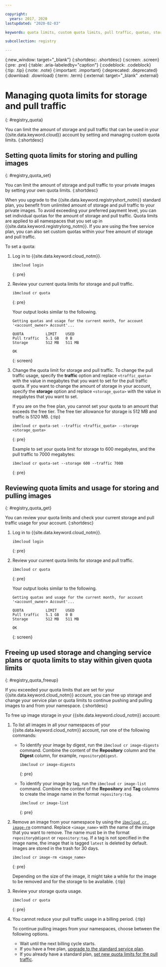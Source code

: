 ```yaml
---

copyright:
  years: 2017, 2020
lastupdated: "2020-02-03"

keywords: quota limits, custom quota limits, pull traffic, quotas, storage, free up space, decrease storage,

subcollection: registry

---
```


{:new_window: target="_blank"}
{:shortdesc: .shortdesc}
{:screen: .screen}
{:pre: .pre}
{:table: .aria-labeledby="caption"}
{:codeblock: .codeblock}
{:tip: .tip}
{:note: .note}
{:important: .important}
{:deprecated: .deprecated}
{:download: .download}
{:term: .term}
{:external: target="_blank" .external}

# Managing quota limits for storage and pull traffic
{: #registry_quota}

You can limit the amount of storage and pull traffic that can be used in your {{site.data.keyword.cloud}} account by setting and managing custom quota limits.
{:shortdesc}

## Setting quota limits for storing and pulling images
{: #registry_quota_set}

You can limit the amount of storage and pull traffic to your private images by setting your own quota limits.
{:shortdesc}

When you upgrade to the {{site.data.keyword.registryshort_notm}} standard plan, you benefit from unlimited amount of storage and pull traffic to your private images. To avoid exceeding your preferred payment level, you can set individual quotas for the amount of storage and pull traffic. Quota limits are applied to all namespaces that you set up in {{site.data.keyword.registrylong_notm}}. If you are using the free service plan, you can also set custom quotas within your free amount of storage and pull traffic.

To set a quota:

1. Log in to {{site.data.keyword.cloud_notm}}.

   ```
   ibmcloud login
   ```
   {: pre}

2. Review your current quota limits for storage and pull traffic.

   ```
   ibmcloud cr quota
   ```
   {: pre}

   Your output looks similar to the following.

   ```
   Getting quotas and usage for the current month, for account '<account_owner> Account'...

   QUOTA          LIMIT    USED
   Pull traffic   5.1 GB   0 B
   Storage        512 MB   511 MB

   OK
   ```
   {: screen}

3. Change the quota limit for storage and pull traffic. To change the pull traffic usage, specify the **traffic** option and replace `<traffic_quota>` with the value in megabytes that you want to set for the pull traffic quota. If you want to change the amount of storage in your account, specify the **storage** option and replace `<storage_quota>` with the value in megabytes that you want to set.

   If you are on the free plan, you cannot set your quota to an amount that exceeds the free tier. The free tier allowance for storage is 512 MB and traffic is 5120 MB.
   {:tip}

   ```
   ibmcloud cr quota-set --traffic <traffic_quota> --storage <storage_quota>
   ```
   {: pre}

   Example to set your quota limit for storage to 600 megabytes, and the pull traffic to 7000 megabytes:

   ```
   ibmcloud cr quota-set --storage 600 --traffic 7000
   ```
   {: pre}

## Reviewing quota limits and usage for storing and pulling images
{: #registry_quota_get}

You can review your quota limits and check your current storage and pull traffic usage for your account.
{:shortdesc}

1. Log in to {{site.data.keyword.cloud_notm}}.

   ```
   ibmcloud login
   ```
   {: pre}

2. Review your current quota limits for storage and pull traffic.

   ```
   ibmcloud cr quota
   ```
   {: pre}

   Your output looks similar to the following.

   ```
   Getting quotas and usage for the current month, for account '<account_owner> Account'...

   QUOTA          LIMIT    USED
   Pull traffic   5.1 GB   0 B
   Storage        512 MB   511 MB

   OK
   ```
   {: screen}

## Freeing up used storage and changing service plans or quota limits to stay within given quota limits
{: #registry_quota_freeup}

If you exceeded your quota limits that are set for your {{site.data.keyword.cloud_notm}} account, you can free up storage and change your service plan or quota limits to continue pushing and pulling images to and from your namespace.
{:shortdesc}

To free up image storage in your {{site.data.keyword.cloud_notm}} account:

1. To list all images in all your namespaces of your {{site.data.keyword.cloud_notm}} account, run one of the following commands:

   - To identify your image by digest, run the `ibmcloud cr image-digests` command. Combine the content of the **Repository** column and the **Digest** column, for example, `repository@digest`.
  
     ```
     ibmcloud cr image-digests
     ```
     {: pre}

   - To identify your image by tag, run the `ibmcloud cr image-list` command. Combine the content of the **Repository** and **Tag** columns to create the image name in the format `repository:tag`.

     ```
     ibmcloud cr image-list
     ```
     {: pre}

2. Remove an image from your namespace by using the [`ibmcloud cr image-rm`](/docs/Registry?topic=container-registry-cli-plugin-containerregcli#bx_cr_image_rm) command. Replace `<image_name>` with the name of the image that you want to remove. The name must be in the format `repository@digest` or `repository:tag`. If a tag is not specified in the image name, the image that is tagged `latest` is deleted by default. Images are stored in the trash for 30 days.

   ```
   ibmcloud cr image-rm <image_name>
   ```
   {: pre}

    Depending on the size of the image, it might take a while for the image to be removed and for the storage to be available.
    {:tip}

3. Review your storage quota usage.

   ```
   ibmcloud cr quota
   ```
   {: pre}

4. You cannot reduce your pull traffic usage in a billing period.
   {:tip}

   To continue pulling images from your namespaces, choose between the following options.

   - Wait until the next billing cycle starts.
   - If you have a free plan, [upgrade to the standard service plan](/docs/Registry?topic=registry-registry_overview#registry_plan_upgrade).
   - If you already have a standard plan, [set new quota limits for the pull traffic](#registry_quota_set).
